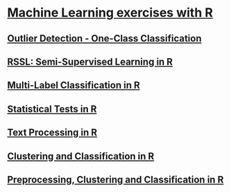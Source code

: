 # [Machine Learning exercises with R](https://juletx.github.io/ml-exercises/)

## [Outlier Detection - One-Class Classification](https://juletx.github.io/ml-exercises/outlier_detection/src/outlier_detection.nb.html)

## [RSSL: Semi-Supervised Learning in R](https://juletx.github.io/ml-exercises/semi_supervised_learning/src/rssl.nb.html)

## [Multi-Label Classification in R](https://juletx.github.io/ml-exercises/multi_label_classification/src/multi_label_classification.nb.html)

## [Statistical Tests in R](https://juletx.github.io/ml-exercises/statistical_tests/src/statistical_tests.nb.html)

## [Text Processing in R](https://juletx.github.io/ml-exercises/text_processing/src/text_processing.nb.html)

## [Clustering and Classification in R](https://juletx.github.io/ml-exercises/clustering_classification/src/clustering_classification.nb.html)

## [Preprocessing, Clustering and Classification in R](https://juletx.github.io/ml-exercises/preprocess_clustering_classification/src/preprocess_clustering_classification.nb.html)